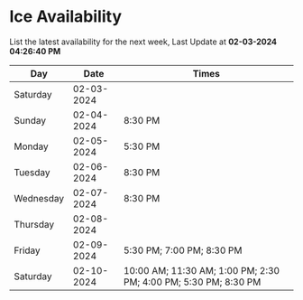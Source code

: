 # Ice Availability

List the latest availability for the next week, Last Update at **02-03-2024 04:26:40 PM**

| Day         | Date        | Times       |
| ----------- | ----------- | ----------- |
|Saturday|02-03-2024||
|Sunday|02-04-2024|8:30 PM|
|Monday|02-05-2024|5:30 PM|
|Tuesday|02-06-2024|8:30 PM|
|Wednesday|02-07-2024|8:30 PM|
|Thursday|02-08-2024||
|Friday|02-09-2024|5:30 PM; 7:00 PM; 8:30 PM|
|Saturday|02-10-2024|10:00 AM; 11:30 AM; 1:00 PM; 2:30 PM; 4:00 PM; 5:30 PM; 8:30 PM|
